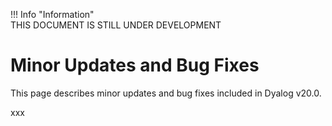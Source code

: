 !!! Info "Information"  
    THIS DOCUMENT IS STILL UNDER DEVELOPMENT
	
# Minor Updates and Bug Fixes

This page describes minor updates and bug fixes included in Dyalog v20.0.

xxx